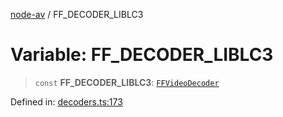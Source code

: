 [node-av](../globals.md) / FF\_DECODER\_LIBLC3

# Variable: FF\_DECODER\_LIBLC3

> `const` **FF\_DECODER\_LIBLC3**: [`FFVideoDecoder`](../type-aliases/FFVideoDecoder.md)

Defined in: [decoders.ts:173](https://github.com/seydx/av/blob/f8631fc881b394300b1479f511d55cf1c370a87f/src/constants/decoders.ts#L173)
